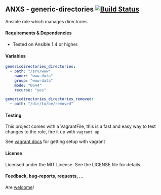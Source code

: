 ## ANXS - generic-directories [![Build Status](https://travis-ci.org/ANXS/generic-directories.png)](https://travis-ci.org/ANXS/generic-directories)

Ansible role which manages directories


#### Requirements & Dependencies
- Tested on Ansible 1.4 or higher.


#### Variables

```yaml
genericdirectories_directories:
  - path: "/srv/www"
    owner: "www-data"
    group: "www-data"
    mode: "0644"
    recurse: "yes"

genericdirectories_directories_removed:
  - path: "/dir/to/be/removed"
```


#### Testing
This project comes with a VagrantFile, this is a fast and easy way to test changes to the role, fire it up with `vagrant up`

See [vagrant docs](https://docs.vagrantup.com/v2/) for getting setup with vagrant


#### License

Licensed under the MIT License. See the LICENSE file for details.


#### Feedback, bug-reports, requests, ...

Are [welcome](https://github.com/ANXS/generic-directories/issues)!
